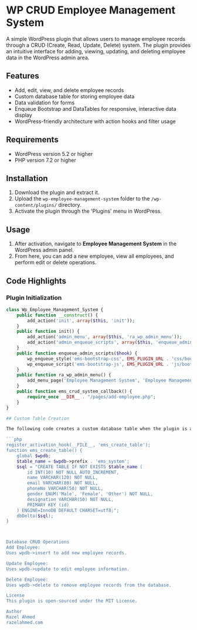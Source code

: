 # WP CRUD Employee Management System

A simple WordPress plugin that allows users to manage employee records through a CRUD (Create, Read, Update, Delete) system. The plugin provides an intuitive interface for adding, viewing, updating, and deleting employee data in the WordPress admin area.

## Features

- Add, edit, view, and delete employee records
- Custom database table for storing employee data
- Data validation for forms
- Enqueue Bootstrap and DataTables for responsive, interactive data display
- WordPress-friendly architecture with action hooks and filter usage

## Requirements

- WordPress version 5.2 or higher
- PHP version 7.2 or higher

## Installation

1. Download the plugin and extract it.
2. Upload the `wp-employee-management-system` folder to the `/wp-content/plugins/` directory.
3. Activate the plugin through the 'Plugins' menu in WordPress.

## Usage

1. After activation, navigate to **Employee Management System** in the WordPress admin panel.
2. From here, you can add a new employee, view all employees, and perform edit or delete operations.



## Code Highlights

### Plugin Initialization

```php
class Wp_Employee_Management_System {
    public function __construct() {
        add_action('init', array($this, 'init'));
    }
    public function init() {
        add_action('admin_menu', array($this, 'ra_wp_admin_menu'));
        add_action('admin_enqueue_scripts', array($this, 'enqueue_admin_scripts'));
    }
    public function enqueue_admin_scripts($hook) {
        wp_enqueue_style('ems-bootstrap-css', EMS_PLUGIN_URL . 'css/bootstrap.min.css');
        wp_enqueue_script('ems-bootstrap-js', EMS_PLUGIN_URL . 'js/bootstrap.min.js', array('jquery'));
    }
    public function ra_wp_admin_menu() {
        add_menu_page('Employee Management System', 'Employee Management System', 'manage_options', 'employee-system', array($this, 'ems_crud_system_callback'));
    }
    public function ems_crud_system_callback() {
        require_once __DIR__ . "/pages/add-employee.php";
    }
}

## Custom Table Creation

The following code creates a custom database table when the plugin is activated:

```php
register_activation_hook(__FILE__, 'ems_create_table');
function ems_create_table() {
    global $wpdb;
    $table_name = $wpdb->prefix . 'ems_system';
    $sql = "CREATE TABLE IF NOT EXISTS $table_name (
        id INT(10) NOT NULL AUTO_INCREMENT,
        name VARCHAR(120) NOT NULL,
        email VARCHAR(80) NOT NULL,
        phoneNo VARCHAR(50) NOT NULL,
        gender ENUM('Male', 'Female', 'Other') NOT NULL,
        designation VARCHAR(50) NOT NULL,
        PRIMARY KEY (id)
    ) ENGINE=InnoDB DEFAULT CHARSET=utf8;";
    dbDelta($sql);
}



Database CRUD Operations
Add Employee:
Uses wpdb->insert to add new employee records.

Update Employee:
Uses wpdb->update to edit employee information.

Delete Employee:
Uses wpdb->delete to remove employee records from the database.

License
This plugin is open-sourced under the MIT License.

Author
Razel Ahmed
razelahmed.com
